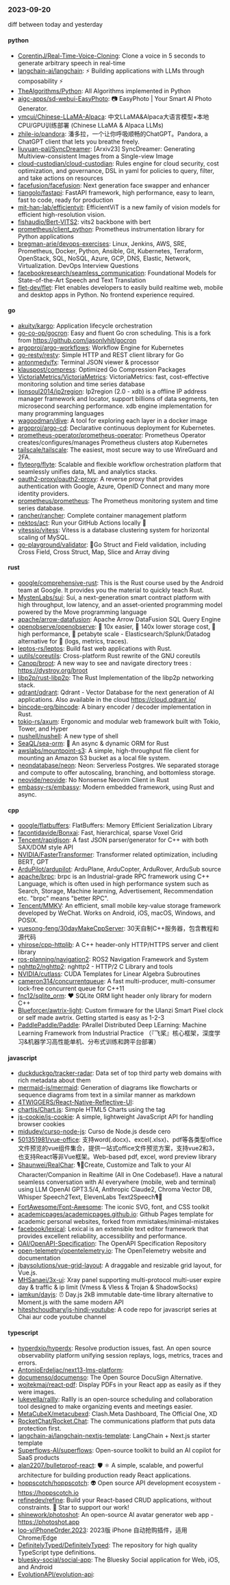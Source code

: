 ### 2023-09-20
diff between today and yesterday

#### python
* [CorentinJ/Real-Time-Voice-Cloning](https://github.com/CorentinJ/Real-Time-Voice-Cloning): Clone a voice in 5 seconds to generate arbitrary speech in real-time
* [langchain-ai/langchain](https://github.com/langchain-ai/langchain): ⚡ Building applications with LLMs through composability ⚡
* [TheAlgorithms/Python](https://github.com/TheAlgorithms/Python): All Algorithms implemented in Python
* [aigc-apps/sd-webui-EasyPhoto](https://github.com/aigc-apps/sd-webui-EasyPhoto): 📷 EasyPhoto | Your Smart AI Photo Generator.
* [ymcui/Chinese-LLaMA-Alpaca](https://github.com/ymcui/Chinese-LLaMA-Alpaca): 中文LLaMA&Alpaca大语言模型+本地CPU/GPU训练部署 (Chinese LLaMA & Alpaca LLMs)
* [zhile-io/pandora](https://github.com/zhile-io/pandora): 潘多拉，一个让你呼吸顺畅的ChatGPT。Pandora, a ChatGPT client that lets you breathe freely.
* [liuyuan-pal/SyncDreamer](https://github.com/liuyuan-pal/SyncDreamer): [Arxiv23] SyncDreamer: Generating Multiview-consistent Images from a Single-view Image
* [cloud-custodian/cloud-custodian](https://github.com/cloud-custodian/cloud-custodian): Rules engine for cloud security, cost optimization, and governance, DSL in yaml for policies to query, filter, and take actions on resources
* [facefusion/facefusion](https://github.com/facefusion/facefusion): Next generation face swapper and enhancer
* [tiangolo/fastapi](https://github.com/tiangolo/fastapi): FastAPI framework, high performance, easy to learn, fast to code, ready for production
* [mit-han-lab/efficientvit](https://github.com/mit-han-lab/efficientvit): EfficientViT is a new family of vision models for efficient high-resolution vision.
* [fishaudio/Bert-VITS2](https://github.com/fishaudio/Bert-VITS2): vits2 backbone with bert
* [prometheus/client_python](https://github.com/prometheus/client_python): Prometheus instrumentation library for Python applications
* [bregman-arie/devops-exercises](https://github.com/bregman-arie/devops-exercises): Linux, Jenkins, AWS, SRE, Prometheus, Docker, Python, Ansible, Git, Kubernetes, Terraform, OpenStack, SQL, NoSQL, Azure, GCP, DNS, Elastic, Network, Virtualization. DevOps Interview Questions
* [facebookresearch/seamless_communication](https://github.com/facebookresearch/seamless_communication): Foundational Models for State-of-the-Art Speech and Text Translation
* [flet-dev/flet](https://github.com/flet-dev/flet): Flet enables developers to easily build realtime web, mobile and desktop apps in Python. No frontend experience required.

#### go
* [akuity/kargo](https://github.com/akuity/kargo): Application lifecycle orchestration
* [go-co-op/gocron](https://github.com/go-co-op/gocron): Easy and fluent Go cron scheduling. This is a fork from https://github.com/jasonlvhit/gocron
* [argoproj/argo-workflows](https://github.com/argoproj/argo-workflows): Workflow Engine for Kubernetes
* [go-resty/resty](https://github.com/go-resty/resty): Simple HTTP and REST client library for Go
* [antonmedv/fx](https://github.com/antonmedv/fx): Terminal JSON viewer & processor
* [klauspost/compress](https://github.com/klauspost/compress): Optimized Go Compression Packages
* [VictoriaMetrics/VictoriaMetrics](https://github.com/VictoriaMetrics/VictoriaMetrics): VictoriaMetrics: fast, cost-effective monitoring solution and time series database
* [lionsoul2014/ip2region](https://github.com/lionsoul2014/ip2region): Ip2region (2.0 - xdb) is a offline IP address manager framework and locator, support billions of data segments, ten microsecond searching performance. xdb engine implementation for many programming languages
* [wagoodman/dive](https://github.com/wagoodman/dive): A tool for exploring each layer in a docker image
* [argoproj/argo-cd](https://github.com/argoproj/argo-cd): Declarative continuous deployment for Kubernetes.
* [prometheus-operator/prometheus-operator](https://github.com/prometheus-operator/prometheus-operator): Prometheus Operator creates/configures/manages Prometheus clusters atop Kubernetes
* [tailscale/tailscale](https://github.com/tailscale/tailscale): The easiest, most secure way to use WireGuard and 2FA.
* [flyteorg/flyte](https://github.com/flyteorg/flyte): Scalable and flexible workflow orchestration platform that seamlessly unifies data, ML and analytics stacks.
* [oauth2-proxy/oauth2-proxy](https://github.com/oauth2-proxy/oauth2-proxy): A reverse proxy that provides authentication with Google, Azure, OpenID Connect and many more identity providers.
* [prometheus/prometheus](https://github.com/prometheus/prometheus): The Prometheus monitoring system and time series database.
* [rancher/rancher](https://github.com/rancher/rancher): Complete container management platform
* [nektos/act](https://github.com/nektos/act): Run your GitHub Actions locally 🚀
* [vitessio/vitess](https://github.com/vitessio/vitess): Vitess is a database clustering system for horizontal scaling of MySQL.
* [go-playground/validator](https://github.com/go-playground/validator): 💯Go Struct and Field validation, including Cross Field, Cross Struct, Map, Slice and Array diving

#### rust
* [google/comprehensive-rust](https://github.com/google/comprehensive-rust): This is the Rust course used by the Android team at Google. It provides you the material to quickly teach Rust.
* [MystenLabs/sui](https://github.com/MystenLabs/sui): Sui, a next-generation smart contract platform with high throughput, low latency, and an asset-oriented programming model powered by the Move programming language
* [apache/arrow-datafusion](https://github.com/apache/arrow-datafusion): Apache Arrow DataFusion SQL Query Engine
* [openobserve/openobserve](https://github.com/openobserve/openobserve): 🚀 10x easier, 🚀 140x lower storage cost, 🚀 high performance, 🚀 petabyte scale - Elasticsearch/Splunk/Datadog alternative for 🚀 (logs, metrics, traces).
* [leptos-rs/leptos](https://github.com/leptos-rs/leptos): Build fast web applications with Rust.
* [uutils/coreutils](https://github.com/uutils/coreutils): Cross-platform Rust rewrite of the GNU coreutils
* [Canop/broot](https://github.com/Canop/broot): A new way to see and navigate directory trees : https://dystroy.org/broot
* [libp2p/rust-libp2p](https://github.com/libp2p/rust-libp2p): The Rust Implementation of the libp2p networking stack.
* [qdrant/qdrant](https://github.com/qdrant/qdrant): Qdrant - Vector Database for the next generation of AI applications. Also available in the cloud https://cloud.qdrant.io/
* [bincode-org/bincode](https://github.com/bincode-org/bincode): A binary encoder / decoder implementation in Rust.
* [tokio-rs/axum](https://github.com/tokio-rs/axum): Ergonomic and modular web framework built with Tokio, Tower, and Hyper
* [nushell/nushell](https://github.com/nushell/nushell): A new type of shell
* [SeaQL/sea-orm](https://github.com/SeaQL/sea-orm): 🐚 An async & dynamic ORM for Rust
* [awslabs/mountpoint-s3](https://github.com/awslabs/mountpoint-s3): A simple, high-throughput file client for mounting an Amazon S3 bucket as a local file system.
* [neondatabase/neon](https://github.com/neondatabase/neon): Neon: Serverless Postgres. We separated storage and compute to offer autoscaling, branching, and bottomless storage.
* [neovide/neovide](https://github.com/neovide/neovide): No Nonsense Neovim Client in Rust
* [embassy-rs/embassy](https://github.com/embassy-rs/embassy): Modern embedded framework, using Rust and async.

#### cpp
* [google/flatbuffers](https://github.com/google/flatbuffers): FlatBuffers: Memory Efficient Serialization Library
* [facontidavide/Bonxai](https://github.com/facontidavide/Bonxai): Fast, hierarchical, sparse Voxel Grid
* [Tencent/rapidjson](https://github.com/Tencent/rapidjson): A fast JSON parser/generator for C++ with both SAX/DOM style API
* [NVIDIA/FasterTransformer](https://github.com/NVIDIA/FasterTransformer): Transformer related optimization, including BERT, GPT
* [ArduPilot/ardupilot](https://github.com/ArduPilot/ardupilot): ArduPlane, ArduCopter, ArduRover, ArduSub source
* [apache/brpc](https://github.com/apache/brpc): brpc is an Industrial-grade RPC framework using C++ Language, which is often used in high performance system such as Search, Storage, Machine learning, Advertisement, Recommendation etc. "brpc" means "better RPC".
* [Tencent/MMKV](https://github.com/Tencent/MMKV): An efficient, small mobile key-value storage framework developed by WeChat. Works on Android, iOS, macOS, Windows, and POSIX.
* [yuesong-feng/30dayMakeCppServer](https://github.com/yuesong-feng/30dayMakeCppServer): 30天自制C++服务器，包含教程和源代码
* [yhirose/cpp-httplib](https://github.com/yhirose/cpp-httplib): A C++ header-only HTTP/HTTPS server and client library
* [ros-planning/navigation2](https://github.com/ros-planning/navigation2): ROS2 Navigation Framework and System
* [nghttp2/nghttp2](https://github.com/nghttp2/nghttp2): nghttp2 - HTTP/2 C Library and tools
* [NVIDIA/cutlass](https://github.com/NVIDIA/cutlass): CUDA Templates for Linear Algebra Subroutines
* [cameron314/concurrentqueue](https://github.com/cameron314/concurrentqueue): A fast multi-producer, multi-consumer lock-free concurrent queue for C++11
* [fnc12/sqlite_orm](https://github.com/fnc12/sqlite_orm): ❤️ SQLite ORM light header only library for modern C++
* [Blueforcer/awtrix-light](https://github.com/Blueforcer/awtrix-light): Custom firmware for the Ulanzi Smart Pixel clock or self made awtrix. Getting started is easy as 1-2-3
* [PaddlePaddle/Paddle](https://github.com/PaddlePaddle/Paddle): PArallel Distributed Deep LEarning: Machine Learning Framework from Industrial Practice （『飞桨』核心框架，深度学习&机器学习高性能单机、分布式训练和跨平台部署）

#### javascript
* [duckduckgo/tracker-radar](https://github.com/duckduckgo/tracker-radar): Data set of top third party web domains with rich metadata about them
* [mermaid-js/mermaid](https://github.com/mermaid-js/mermaid): Generation of diagrams like flowcharts or sequence diagrams from text in a similar manner as markdown
* [4TWIGGERS/React-Native-Reflective-UI](https://github.com/4TWIGGERS/React-Native-Reflective-UI): 
* [chartjs/Chart.js](https://github.com/chartjs/Chart.js): Simple HTML5 Charts using the <canvas> tag
* [js-cookie/js-cookie](https://github.com/js-cookie/js-cookie): A simple, lightweight JavaScript API for handling browser cookies
* [midudev/curso-node-js](https://github.com/midudev/curso-node-js): Curso de Node.js desde cero
* [501351981/vue-office](https://github.com/501351981/vue-office): 支持word(.docx)、excel(.xlsx)、pdf等各类型office文件预览的vue组件集合，提供一站式office文件预览方案，支持vue2和3，也支持React等非Vue框架。Web-based pdf, excel, word preview library
* [Shaunwei/RealChar](https://github.com/Shaunwei/RealChar): 🎙️🤖Create, Customize and Talk to your AI Character/Companion in Realtime (All in One Codebase!). Have a natural seamless conversation with AI everywhere (mobile, web and terminal) using LLM OpenAI GPT3.5/4, Anthropic Claude2, Chroma Vector DB, Whisper Speech2Text, ElevenLabs Text2Speech🎙️🤖
* [FortAwesome/Font-Awesome](https://github.com/FortAwesome/Font-Awesome): The iconic SVG, font, and CSS toolkit
* [academicpages/academicpages.github.io](https://github.com/academicpages/academicpages.github.io): Github Pages template for academic personal websites, forked from mmistakes/minimal-mistakes
* [facebook/lexical](https://github.com/facebook/lexical): Lexical is an extensible text editor framework that provides excellent reliability, accessibility and performance.
* [OAI/OpenAPI-Specification](https://github.com/OAI/OpenAPI-Specification): The OpenAPI Specification Repository
* [open-telemetry/opentelemetry.io](https://github.com/open-telemetry/opentelemetry.io): The OpenTelemetry website and documentation
* [jbaysolutions/vue-grid-layout](https://github.com/jbaysolutions/vue-grid-layout): A draggable and resizable grid layout, for Vue.js.
* [MHSanaei/3x-ui](https://github.com/MHSanaei/3x-ui): Xray panel supporting multi-protocol multi-user expire day & traffic & ip limit (Vmess & Vless & Trojan & ShadowSocks)
* [iamkun/dayjs](https://github.com/iamkun/dayjs): ⏰ Day.js 2kB immutable date-time library alternative to Moment.js with the same modern API
* [hiteshchoudhary/js-hindi-youtube](https://github.com/hiteshchoudhary/js-hindi-youtube): A code repo for javascript series at Chai aur code youtube channel

#### typescript
* [hyperdxio/hyperdx](https://github.com/hyperdxio/hyperdx): Resolve production issues, fast. An open source observability platform unifying session replays, logs, metrics, traces and errors.
* [AntonioErdeljac/next13-lms-platform](https://github.com/AntonioErdeljac/next13-lms-platform): 
* [documenso/documenso](https://github.com/documenso/documenso): The Open Source DocuSign Alternative.
* [wojtekmaj/react-pdf](https://github.com/wojtekmaj/react-pdf): Display PDFs in your React app as easily as if they were images.
* [lukevella/rallly](https://github.com/lukevella/rallly): Rallly is an open-source scheduling and collaboration tool designed to make organizing events and meetings easier.
* [MetaCubeX/metacubexd](https://github.com/MetaCubeX/metacubexd): Clash.Meta Dashboard, The Official One, XD
* [RocketChat/Rocket.Chat](https://github.com/RocketChat/Rocket.Chat): The communications platform that puts data protection first.
* [langchain-ai/langchain-nextjs-template](https://github.com/langchain-ai/langchain-nextjs-template): LangChain + Next.js starter template
* [Superflows-AI/superflows](https://github.com/Superflows-AI/superflows): Open-source toolkit to build an AI copilot for SaaS products
* [alan2207/bulletproof-react](https://github.com/alan2207/bulletproof-react): 🛡️ ⚛️ A simple, scalable, and powerful architecture for building production ready React applications.
* [hoppscotch/hoppscotch](https://github.com/hoppscotch/hoppscotch): 👽 Open source API development ecosystem - https://hoppscotch.io
* [refinedev/refine](https://github.com/refinedev/refine): Build your React-based CRUD applications, without constraints. 🌟 Star to support our work!
* [shinework/photoshot](https://github.com/shinework/photoshot): An open-source AI avatar generator web app - https://photoshot.app
* [loo-y/iPhoneOrder.2023](https://github.com/loo-y/iPhoneOrder.2023): 2023版 iPhone 自动抢购插件，适用 Chrome/Edge
* [DefinitelyTyped/DefinitelyTyped](https://github.com/DefinitelyTyped/DefinitelyTyped): The repository for high quality TypeScript type definitions.
* [bluesky-social/social-app](https://github.com/bluesky-social/social-app): The Bluesky Social application for Web, iOS, and Android
* [EvolutionAPI/evolution-api](https://github.com/EvolutionAPI/evolution-api): 
